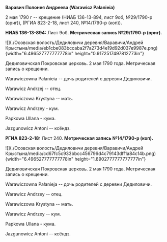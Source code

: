 **Варавич Полонея Андреева (Warawicz Pałanieia)**

2 мая 1790 г -- крещение (НИАБ 136-13-894, лист 9об, №29/1790-р (ориг)),
(РГИА 823-2-18, лист 240, №14/1790-р (коп)).

**НИАБ 136-13-894:** Лист 9об. **Метрическая запись №29/1790-р (ориг).**

![](./Осовская волость/Дедиловичи деревня/Варавичи/Андрей Крыстына/media/eb1cbe083bccaba2f7a273d4e19d92d037e9987e.png){width="6.496527777777778in"
height="0.9172517497812773in"}

Дедиловичская Покровская церковь. 2 мая 1790 года. Метрическая запись о
крещении.

Warawiczowna Pałanieia -- дочь родителей с деревни Дедиловичи.

Warawicz Andrzej -- отец.

Warawiczowa Krystyna -- мать.

Warawicz Andrzey - кум.

Papkowa Ullana - кума.

Jazgunowicz Antoni -- ксёндз.

**РГИА 823-2-18:** Лист 240. **Метрическая запись №14/1790-р (коп).**

![](./Осовская волость/Дедиловичи деревня/Варавичи/Андрей Крыстына/media/cd67fc5c933bbcc456796d4c79143dff1a84c14b.png){width="6.496527777777778in"
height="1.8902777777777777in"}

Дедиловичская Покровская церковь. 2 мая 1790 года. Метрическая запись о
крещении.

Warawiczowna Pałanieja -- дочь родителей с деревни Дедиловичи.

Warawicz Andrzey -- отец.

Warawiczowa Krystyna -- мать.

Warawicz Andrzey -- кум.

Papkowa Ullana - кума.

Jazgunowicz Antoni -- ксёндз.
